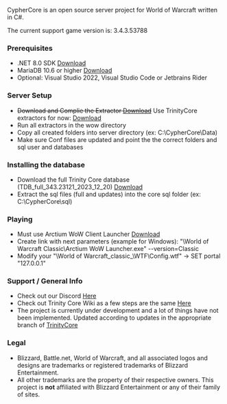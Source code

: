 CypherCore is an open source server project for World of Warcraft written in C#.

The current support game version is: 3.4.3.53788

### Prerequisites
* .NET 8.0 SDK [Download](https://dotnet.microsoft.com/en-us/download/dotnet)
* MariaDB 10.6 or higher [Download](https://mariadb.org/download/)
* Optional: Visual Studio 2022, Visual Studio Code or Jetbrains Rider

### Server Setup
* ~~Download and Complie the Extractor [Download](https://github.com/CypherCore/Tools)~~ Use TrinityCore extractors for now: [Download](https://github.com/TrinityCore/TrinityCore/tree/wotlk_classic)
* Run all extractors in the wow directory
* Copy all created folders into server directory (ex: C:\CypherCore\Data)
* Make sure Conf files are updated and point the the correct folders and sql user and databases

### Installing the database
* Download the full Trinity Core database (TDB_full_343.23121_2023_12_20) [Download](https://github.com/TrinityCore/TrinityCore/releases/tag/TDB343.23121)
* Extract the sql files (full and updates) into the core sql folder (ex: C:\CypherCore\sql)

### Playing
* Must use Arctium WoW Client Launcher [Download](https://arctium.io/wow)
* Create link with next parameters (example for Windows): "<path>\World of Warcraft Classic\Arctium WoW Launcher.exe" --version=Classic
* Modify your "<path>\World of Warcraft\_classic_\WTF\Config.wtf"  ->  SET portal "127.0.0.1"

### Support / General Info
* Check out our Discord [Here](https://discord.gg/tCx3JbJ5qQ)
* Check out Trinity Core Wiki as a few steps are the same [Here](https://trinitycore.atlassian.net/wiki/spaces/tc/pages/2130077/Installation+Guide)
* The project is currently under development and a lot of things have not been implemented. Updated according to updates in the appropriate branch of [TrinityCore](https://github.com/TrinityCore/TrinityCore/tree/wotlk_classic)

### Legal
* Blizzard, Battle.net, World of Warcraft, and all associated logos and designs are trademarks or registered trademarks of Blizzard Entertainment.
* All other trademarks are the property of their respective owners. This project is **not** affiliated with Blizzard Entertainment or any of their family of sites.
